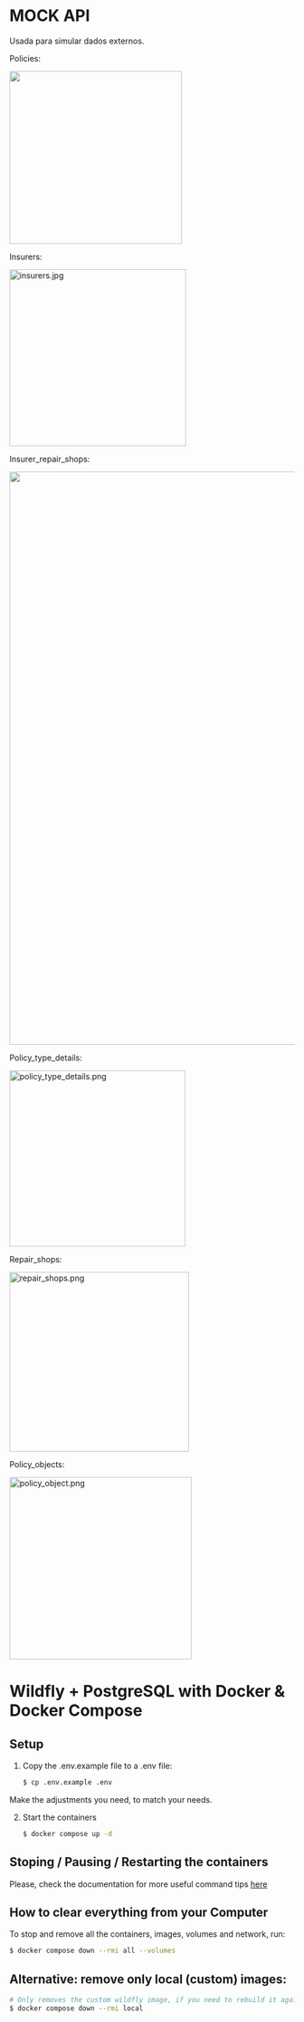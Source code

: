 # MOCK API

Usada para simular dados externos.

Policies:

<img src="file:///C:/Users/ricar/AppData/Roaming/marktext/images/2023-01-14-20-06-37-image.png" title="" alt="" width="305">

Insurers:

<img src="file:///C:/Users/ricar/Downloads/insurers.jpg" title="" alt="insurers.jpg" width="312">

Insurer_repair_shops:

<img src="file:///C:/Users/ricar/AppData/Roaming/marktext/images/2023-01-14-20-07-36-image.png" title="" alt="" width="1012">

Policy_type_details:

<img title="" src="file:///C:/Users/ricar/Downloads/policy_type_details.png" alt="policy_type_details.png" width="311">

Repair_shops:

<img src="file:///C:/Users/ricar/Downloads/repair_shops.png" title="" alt="repair_shops.png" width="317">

Policy_objects:

<img src="file:///C:/Users/ricar/Downloads/policy_object.png" title="" alt="policy_object.png" width="322">









# Wildfly + PostgreSQL with Docker & Docker Compose

## Setup

1. Copy the .env.example file to a .env file:
   
   ```bash
   $ cp .env.example .env
   ```

Make the adjustments you need, to match your needs.

2. Start the containers
   
   ```bash
   $ docker compose up -d
   ```

## Stoping / Pausing / Restarting the containers

Please, check the documentation for more useful command tips [here](https://docs.docker.com/compose/reference/)

## How to clear everything from your Computer

To stop and remove all the containers, images, volumes and network, run:

```bash
$ docker compose down --rmi all --volumes
```

## Alternative: remove only local (custom) images:

```bash
# Only removes the custom wildfly image, if you need to rebuild it again.
$ docker compose down --rmi local
```
